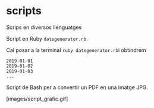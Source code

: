 # scripts
Scrips en diversos llenguatges

Script en Ruby `dategenerator.rb`.

Cal posar a la terminal `ruby dategenerator.rb`i obtindrem

```
2019-01-01
2019-01-02
2019-01-03
...
```
Script de Bash per a convertir un PDF en una imatge JPG.

[images/script_grafic.gif]
